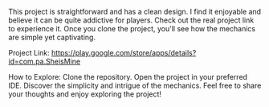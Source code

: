 This project is straightforward and has a clean design. 
I find it enjoyable and believe it can be quite addictive for players. 
Check out the real project link to experience it. Once you clone the project,
you'll see how the mechanics are simple yet captivating.

Project Link:
https://play.google.com/store/apps/details?id=com.pa.SheisMine

How to Explore:
Clone the repository.
Open the project in your preferred IDE.
Discover the simplicity and intrigue of the mechanics.
Feel free to share your thoughts and enjoy exploring the project!
